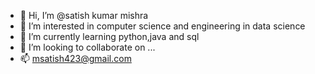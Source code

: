 - 👋 Hi, I’m @satish kumar mishra
- 👀 I’m interested in computer science and engineering in data science
- 🌱 I’m currently learning python,java and sql
- 💞️ I’m looking to collaborate on ...
- 📫 msatish423@gmail.com

<!---
satish68mishra/satish68mishra is a ✨ special ✨ repository because its `README.md` (this file) appears on your GitHub profile.
You can click the Preview link to take a look at your changes.
--->
